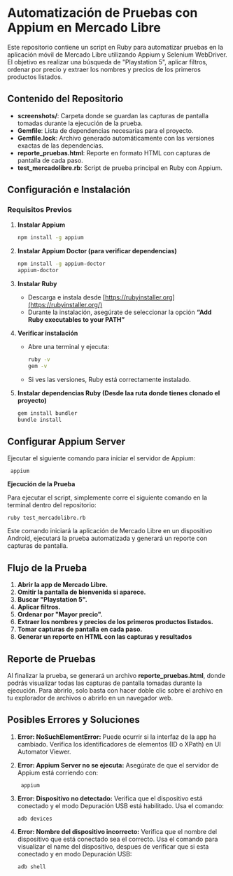 # Automatización de Pruebas con Appium en Mercado Libre

Este repositorio contiene un script en Ruby para automatizar pruebas en la aplicación móvil de Mercado Libre utilizando Appium y Selenium WebDriver. El objetivo es realizar una búsqueda de "Playstation 5", aplicar filtros, ordenar por precio y extraer los nombres y precios de los primeros productos listados.

## Contenido del Repositorio

- **screenshots/**: Carpeta donde se guardan las capturas de pantalla tomadas durante la ejecución de la prueba.
- **Gemfile**: Lista de dependencias necesarias para el proyecto.
- **Gemfile.lock**: Archivo generado automáticamente con las versiones exactas de las dependencias.
- **reporte_pruebas.html**: Reporte en formato HTML con capturas de pantalla de cada paso.
- **test_mercadolibre.rb**: Script de prueba principal en Ruby con Appium.

## Configuración e Instalación

### Requisitos Previos

1. **Instalar Appium**
   ```bash
   npm install -g appium
   
2. **Instalar Appium Doctor (para verificar dependencias)**
    ```bash
    npm install -g appium-doctor
    appium-doctor

3. **Instalar Ruby**
   - Descarga e instala desde [https://rubyinstaller.org](https://rubyinstaller.org/)
   - Durante la instalación, asegúrate de seleccionar la opción **“Add Ruby executables to your PATH”**

4. **Verificar instalación**
   - Abre una terminal y ejecuta:
     ```bash
     ruby -v
     gem -v
     ```

   - Si ves las versiones, Ruby está correctamente instalado.
    
5. **Instalar dependencias Ruby (Desde laa ruta donde tienes clonado el proyecto)**
    ```bash
    gem install bundler
    bundle install

## Configurar Appium Server
Ejecutar el siguiente comando para iniciar el servidor de Appium:

     appium

**Ejecución de la Prueba**

Para ejecutar el script, simplemente corre el siguiente comando en la terminal dentro del repositorio:

    ruby test_mercadolibre.rb

Este comando iniciará la aplicación de Mercado Libre en un dispositivo Android, ejecutará la prueba automatizada y generará un reporte con capturas de pantalla.

## Flujo de la Prueba
1. **Abrir la app de Mercado Libre.**
2. **Omitir la pantalla de bienvenida si aparece.**
3. **Buscar "Playstation 5".**
4. **Aplicar filtros.**
5. **Ordenar por "Mayor precio".**
6. **Extraer los nombres y precios de los primeros productos listados.**
7. **Tomar capturas de pantalla en cada paso.**
8. **Generar un reporte en HTML con las capturas y resultados**

## Reporte de Pruebas
Al finalizar la prueba, se generará un archivo **reporte_pruebas.html**, donde podrás visualizar todas las capturas de pantalla tomadas durante la ejecución. Para abrirlo, solo basta con hacer doble clic sobre el archivo en tu explorador de archivos o abrirlo en un navegador web.

## Posibles Errores y Soluciones

1. **Error: NoSuchElementError:**
        Puede ocurrir si la interfaz de la app ha cambiado. Verifica los identificadores de elementos (ID o XPath) en UI Automator Viewer.

2. **Error: Appium Server no se ejecuta:**
    Asegúrate de que el servidor de Appium está corriendo con:

        appium

3. **Error: Dispositivo no detectado:**
    Verifica que el dispositivo está conectado y el modo Depuración USB está habilitado.
    Usa el comando:

       adb devices
4. **Error: Nombre del dispositivo incorrecto:**
    Verifica que el nombre del dispositivo que está conectado sea el correcto.
    Usa el comando para visualizar el name del dispositivo, despues de verificar que si esta conectado y en modo Depuración USB:

       adb shell

